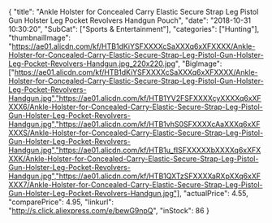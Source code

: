 {
	"title": "Ankle Holster for Concealed Carry Elastic Secure Strap Leg Pistol Gun Holster Leg Pocket Revolvers Handgun Pouch",
	"date": "2018-10-31 10:30:20",
	"SubCat": ["Sports & Entertainment"],
	"categories": ["Hunting"],
	"thumbnailImage": "https://ae01.alicdn.com/kf/HTB1dKiYSFXXXXcSaXXXq6xXFXXXX/Ankle-Holster-for-Concealed-Carry-Elastic-Secure-Strap-Leg-Pistol-Gun-Holster-Leg-Pocket-Revolvers-Handgun.jpg_220x220.jpg",
	"BigImage": ["https://ae01.alicdn.com/kf/HTB1dKiYSFXXXXcSaXXXq6xXFXXXX/Ankle-Holster-for-Concealed-Carry-Elastic-Secure-Strap-Leg-Pistol-Gun-Holster-Leg-Pocket-Revolvers-Handgun.jpg","https://ae01.alicdn.com/kf/HTB1YV2FSFXXXXcyXXXXq6xXFXXX6/Ankle-Holster-for-Concealed-Carry-Elastic-Secure-Strap-Leg-Pistol-Gun-Holster-Leg-Pocket-Revolvers-Handgun.jpg","https://ae01.alicdn.com/kf/HTB1vhS0SFXXXXcAaXXXq6xXFXXXS/Ankle-Holster-for-Concealed-Carry-Elastic-Secure-Strap-Leg-Pistol-Gun-Holster-Leg-Pocket-Revolvers-Handgun.jpg","https://ae01.alicdn.com/kf/HTB1u_fISFXXXXXbXXXXq6xXFXXXK/Ankle-Holster-for-Concealed-Carry-Elastic-Secure-Strap-Leg-Pistol-Gun-Holster-Leg-Pocket-Revolvers-Handgun.jpg","https://ae01.alicdn.com/kf/HTB1QXTzSFXXXXaRXpXXq6xXFXXX7/Ankle-Holster-for-Concealed-Carry-Elastic-Secure-Strap-Leg-Pistol-Gun-Holster-Leg-Pocket-Revolvers-Handgun.jpg"],
	"actualPrice": 4.55,
	"comparePrice": 4.95,
	"linkurl": "http://s.click.aliexpress.com/e/bewG9npQ",
	"inStock": 86
}
